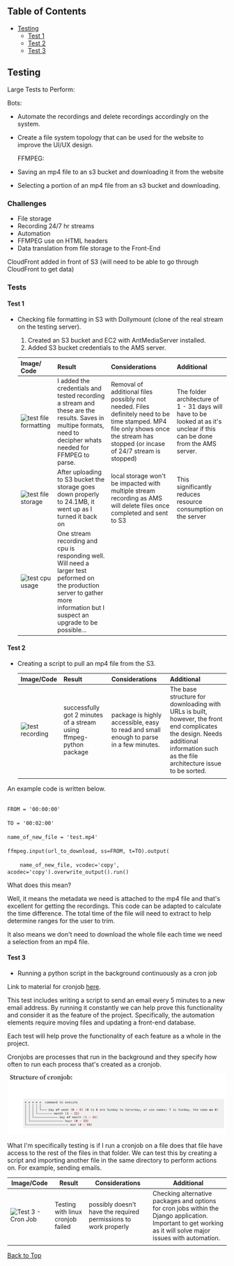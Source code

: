 ## Table of Contents

* [Testing](#testing)
  * [Test 1](#test-1)
  * [Test 2](#test-1)
  * [Test 3](#test-1)

## Testing

Large Tests to Perform:

  Bots:

* Automate the recordings and delete recordings accordingly on the system.
* Create a file system topology that can be used for the website to improve the UI/UX design.

  FFMPEG:
* Saving an mp4 file to an s3 bucket and downloading it from the website
* Selecting a portion of an mp4 file from an s3 bucket and downloading.

### Challenges

* File storage
* Recording 24/7 hr streams
* Automation
* FFMPEG use on HTML headers
* Data translation from file storage to the Front-End

CloudFront added in front of S3 (will need to be able to go through CloudFront to get data)

### Tests

#### Test 1

- Checking file formatting in S3 with Dollymount (clone of the real stream on the testing server).

  1. Created an S3 bucket and EC2 with AntMediaServer installed.
  2. Added S3 bucket credentials to the AMS server.

  | Image/ Code                                                                                                                                                                                                    | Result                                                                                                                                                                           | Considerations                                                                                                                                                                   | Additional                                                                                                                |
  | -------------------------------------------------------------------------------------------------------------------------------------------------------------------------------------------------------------- | -------------------------------------------------------------------------------------------------------------------------------------------------------------------------------- | -------------------------------------------------------------------------------------------------------------------------------------------------------------------------------- | ------------------------------------------------------------------------------------------------------------------------- |
  | ![test file formatting](https://file+.vscode-resource.vscode-cdn.net/Users/avstarsystems/Dropbox/AV%20STAR%20SYSTEMS/avss-software-engineering/GItHub/mp4-url-recorder/documentation/tests/test-1-formatter.png) | I added the credentials and tested recording a stream and these are the results. Saves in multipe formats, need to decipher whats needed for FFMPEG to parse.                    | Removal of additional files possibly not needed. Files definitely need to be time stamped. MP4 file only shows once the stream has stopped (or incase of 24/7 stream is stopped) | The folder architecture of 1 - 31 days will have to be looked at as it's unclear if this can be done from the AMS server. |
  | ![test file storage](https://file+.vscode-resource.vscode-cdn.net/Users/avstarsystems/Dropbox/AV%20STAR%20SYSTEMS/avss-software-engineering/GItHub/mp4-url-recorder/documentation/tests/test-1-storage.png)      | After uploading to S3 bucket the storage goes down properly to 24.1MB, it went up as I turned it back on                                                                         | local storage won't be impacted with multiple stream recording as AMS will delete files once completed and sent to S3                                                            | This significantly reduces resource consumption on the server                                                             |
  | ![test cpu usage](https://file+.vscode-resource.vscode-cdn.net/Users/avstarsystems/Dropbox/AV%20STAR%20SYSTEMS/avss-software-engineering/GItHub/mp4-url-recorder/documentation/tests/test-1-cpu.png)             | One stream recording and cpu is responding well. Will need a larger test peformed on the production server to gather more information but I suspect an upgrade to be possible... |                                                                                                                                                                                  |                                                                                                                           |

#### Test 2

- Creating a script to pull an mp4 file from the S3.

  | Image/Code                                                                                                                                                                                               | Result                                                             | Considerations                                                                         | Additional                                                                                                                                                                           |
  | -------------------------------------------------------------------------------------------------------------------------------------------------------------------------------------------------------- | ------------------------------------------------------------------ | -------------------------------------------------------------------------------------- | ------------------------------------------------------------------------------------------------------------------------------------------------------------------------------------ |
  | ![test recording](https://file+.vscode-resource.vscode-cdn.net/Users/avstarsystems/Dropbox/AV%20STAR%20SYSTEMS/avss-software-engineering/GItHub/mp4-url-recorder/documentation/tests/test-2-recording.png) | successfully got 2 minutes of a stream using ffmpeg-python package | package is highly accessible, easy to read and small enough to parse in a few minutes. | The base structure for downloading with URLs is built, however, the front end complicates the design. Needs additional information such as the file architecture issue to be sorted. |
  |                                                                                                                                                                                                          |                                                                    |                                                                                        |                                                                                                                                                                                      |

An example code is written below.

```

FROM = '00:00:00'

TO = '00:02:00'

name_of_new_file = 'test.mp4'

ffmpeg.input(url_to_download, ss=FROM, t=TO).output(

    name_of_new_file, vcodec='copy', acodec='copy').overwrite_output().run()

```

What does this mean?

Well, it means the metadata we need is attached to the mp4 file and that's excellent for getting the recordings. This code can be adapted to calculate the time difference. The total time of the file will need to extract to help determine ranges for the user to trim.

It also means we don't need to download the whole file each time we need a selection from an mp4 file.

#### Test 3

- Running a python script in the background continuously as a cron job

Link to material for cronjob [here](https://medium.com/analytics-vidhya/easiest-way-to-run-a-python-script-in-the-background-4aada206cf29#:~:text=The%20easiest%20way%20of%20running,can%20use%20Windows%20Task%20Scheduler.&text=You%20can%20then%20give%20the,by%20giving%20the%20time%20particulars.).

This test includes writing a script to send an email every 5 minutes to a new email address. By running it constantly we can help prove this functionality and consider it as the feature of the project. Specifically, the automation elements require moving files and updating a front-end database.

Each test will help prove the functionality of each feature as a whole in the project.

Cronjobs are processes that run in the background and they specify how often to run each process that's created as a cronjob.

![Test 3 - Cron Job](documentation/tests/test-3-cronjob.png)

What I'm specifically testing is if I run a cronjob on a file does that file have access to the rest of the files in that folder. We can test this by creating a script and importing another file in the same directory to perform actions on. For example, sending emails.

| Image/Code                                                                                                                                                                                                   | Result                            | Considerations                                                  | Additional                                                                                                                                                     |
| ------------------------------------------------------------------------------------------------------------------------------------------------------------------------------------------------------------ | --------------------------------- | --------------------------------------------------------------- | -------------------------------------------------------------------------------------------------------------------------------------------------------------- |
| ![Test 3 - Cron Job](https://file+.vscode-resource.vscode-cdn.net/Users/avstarsystems/Dropbox/AV%20STAR%20SYSTEMS/avss-software-engineering/GItHub/mp4-url-recorder/documentation/tests/test-3-linux-cron.png) | Testing with linux cronjob failed | possibly doesn't have the required permissions to work properly | Checking alternative packages and options for cron jobs within the Django application. Important to get working as it will solve major issues with automation. |
|                                                                                                                                                                                                              |                                   |                                                                 |                                                                                                                                                                |

[Back to Top](#table-of-contents)
